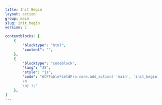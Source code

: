 ```yaml
---
title: Init Begin
layout: action
group: main
slug: init_begin
version: 1

contentblocks: [
	{
		"blocktype": "html",
		"content": "",
	},
	{
		"blocktype": "codeblock",
		"lang": "JS",
		"style": "js",
		"code": "ACFTableFieldPro.core.add_action( 'main', 'init_begin', function() {
		\n
		\n} );"
	},
]
---
```


